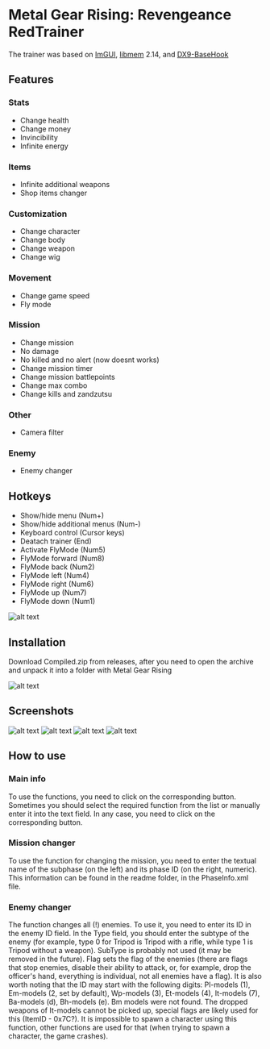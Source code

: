 # Metal Gear Rising: Revengeance RedTrainer
The trainer was based on [ImGUI](https://github.com/ocornut/imgui), [libmem](https://github.com/rdbo/libmem) 2.14, and [DX9-BaseHook](https://github.com/rdbo/DX9-BaseHook)

## Features
### Stats
- Change health
- Change money
- Invincibility
- Infinite energy
### Items
- Infinite additional weapons
- Shop items changer
### Customization
- Change character
- Change body
- Change weapon
- Change wig
### Movement
- Change game speed
- Fly mode
### Mission
- Change mission
- No damage
- No killed and no alert (now doesnt works)
- Change mission timer
- Change mission battlepoints
- Change max combo
- Change kills and zandzutsu
### Other
- Camera filter
### Enemy
- Enemy changer
## Hotkeys
- Show/hide menu (Num+)
- Show/hide additional menus (Num-)
- Keyboard control (Cursor keys)
- Deatach trainer (End)
- Activate FlyMode (Num5)
- FlyMode forward (Num8)
- FlyMode back (Num2)
- FlyMode left (Num4)
- FlyMode right (Num6)
- FlyMode up (Num7)
- FlyMode down (Num1)

![alt text](https://github.com/Baromir19/MGR-RedTrainer/blob/master/readme/hotkeys.png)

## Installation
Download Compiled.zip from releases, after you need to open the archive and unpack it into a folder with Metal Gear Rising

![alt text](https://github.com/Baromir19/MGR-RedTrainer/blob/master/readme/Installation.png)

## Screenshots
![alt text](https://github.com/Baromir19/MGR-RedTrainer/blob/master/readme/Screen1.png)
![alt text](https://github.com/Baromir19/MGR-RedTrainer/blob/master/readme/Screen2.png)
![alt text](https://github.com/Baromir19/MGR-RedTrainer/blob/master/readme/Screen3.png)
![alt text](https://github.com/Baromir19/MGR-RedTrainer/blob/master/readme/Screen4.png)

## How to use
### Main info
To use the functions, you need to click on the corresponding button. Sometimes you should select the required function from the list or manually enter it into the text field. In any case, you need to click on the corresponding button.
### Mission changer
To use the function for changing the mission, you need to enter the textual name of the subphase (on the left) and its phase ID (on the right, numeric). This information can be found in the readme folder, in the PhaseInfo.xml file.
### Enemy changer
The function changes all (!) enemies. To use it, you need to enter its ID in the enemy ID field. In the Type field, you should enter the subtype of the enemy (for example, type 0 for Tripod is Tripod with a rifle, while type 1 is Tripod without a weapon). SubType is probably not used (it may be removed in the future). Flag sets the flag of the enemies (there are flags that stop enemies, disable their ability to attack, or, for example, drop the officer's hand, everything is individual, not all enemies have a flag). It is also worth noting that the ID may start with the following digits: Pl-models (1), Em-models (2, set by default), Wp-models (3), Et-models (4), It-models (7), Ba-models (d), Bh-models (e). Bm models were not found. The dropped weapons of It-models cannot be picked up, special flags are likely used for this (ItemID - 0x7C?). It is impossible to spawn a character using this function, other functions are used for that (when trying to spawn a character, the game crashes).
